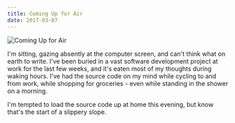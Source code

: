 ```yaml
---
title: Coming Up for Air
date: 2017-03-07
---
```


![Coming Up for Air](https://source.unsplash.com/Pll7AP6NFpY/1600x900)

I'm sitting, gazing absently at the computer screen, and can't think what on earth to write. I've been buried in a vast software development project at work for the last few weeks, and it's eaten most of my thoughts during waking hours. I've had the source code on my mind while cycling to and from work, while shopping for groceries - even while standing in the shower on a morning.

I'm tempted to load the source code up at home this evening, but know that's the start of a slippery slope.
